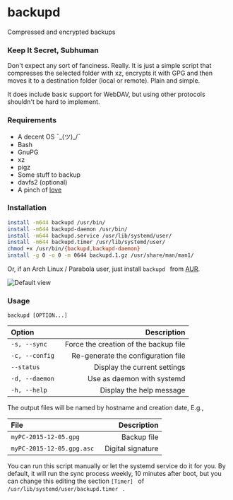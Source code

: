 # backupd
Compressed and encrypted backups

### Keep It Secret, Subhuman
Don't expect any sort of fanciness. Really. It is just a simple script that compresses the selected folder with xz, encrypts it with GPG and then moves it to a destination folder (local or remote). Plain and simple.

It does include basic support for WebDAV, but using other protocols shouldn't be hard to implement.

### Requirements
* A decent OS ¯\_(ツ)_/¯
* Bash
* GnuPG
* xz
* pigz
* Some stuff to backup
* davfs2 (optional)
* A pinch of [love](http://i2.kym-cdn.com/photos/images/newsfeed/000/982/798/717.jpg)

### Installation

```bash
install -m644 backupd /usr/bin/
install -m644 backupd-daemon /usr/bin/
install -m644 backupd.service /usr/lib/systemd/user/
install -m644 backupd.timer /usr/lib/systemd/user/
chmod +x /usr/bin/{backupd,backupd-daemon}
install -g 0 -o 0 -m 0644 backupd.1.gz /usr/share/man/man1/
```

Or, if an Arch Linux / Parabola user, just install ```backupd ``` from [AUR](https://aur.archlinux.org/packages/backupd/). 

![Default view](http://i.imgur.com/4bvHVjO.png)

### Usage

```backupd [OPTION...] ```


| Option | Description |
|:-------------|-------------:|
| ```-s, --sync ``` | Force the creation of the backup file |
| ```-c, --config ``` | Re-generate the configuration file |
| ```--status ``` | Display the current settings |
| ```-d, --daemon ``` | Use as daemon with systemd |
| ```-h, --help ``` | Display the help message |

The output files will be named by hostname and creation date,
E.g.,

| File | Description |
|:-------------|-------------:|
| ```myPC-2015-12-05.gpg ``` | Backup file |
| ```myPC-2015-12-05.gpg.asc ``` | Digital signature |

You can run this script manually or let the systemd service do it for you.
By default, it will run the sync process weekly, 10 minutes after boot, but you can
change this editing the section ```[Timer] ``` of ```/usr/lib/systemd/user/backupd.timer ``` .
